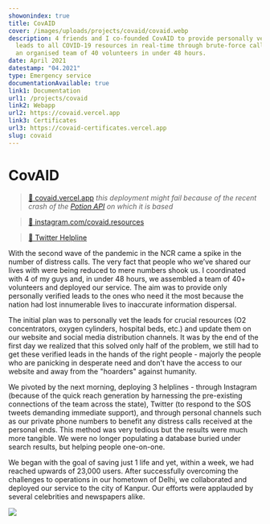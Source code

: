 ```yaml
---
showonindex: true
title: CovAID
cover: /images/uploads/projects/covaid/covaid.webp
description: 4 friends and I co-founded CovAID to provide personally verified
  leads to all COVID-19 resources in real-time through brute-force calling with
  an organised team of 40 volunteers in under 48 hours.
date: April 2021
datestamp: "04.2021"
type: Emergency service
documentationAvailable: true
link1: Documentation
url1: /projects/covaid
link2: Webapp
url2: https://covaid.vercel.app
link3: Certificates
url3: https://covaid-certificates.vercel.app
slug: covaid
---
```

# CovAID

> [🔗 covaid.vercel.app](https://covaid.vercel.app) _this deployment might fail because of the recent crash of the [Potion API](https://potion-api.vercel.app/) on which it is based_

> [🔗 instagram.com/covaid.resources](https://instagram.com/covaid.resources)

> [🔗 Twitter Helpline](https://twitter.com/covaid_support)

With the second wave of the pandemic in the NCR came a spike in the number of distress calls. The very fact that people who we’ve shared our lives with were being reduced to mere numbers shook us. I coordinated with 4 of my guys and, in under 48 hours, we assembled a team of 40+ volunteers and deployed our service. The aim was to provide only personally verified leads to the ones who need it the most because the nation had lost innumerable lives to inaccurate information dispersal.

The initial plan was to personally vet the leads for crucial resources (O2 concentrators, oxygen cylinders, hospital beds, etc.) and update them on our website and social media distribution channels. It was by the end of the first day we realized that this solved only half of the problem, we still had to get these verified leads in the hands of the right people - majorly the people who are panicking in desperate need and don't have the access to our website and away from the "hoarders" against humanity. 

We pivoted by the next morning, deploying 3 helplines - through Instagram (because of the quick reach generation by harnessing the pre-existing connections of the team across the state), Twitter (to respond to the SOS tweets demanding immediate support), and through personal channels such as our private phone numbers to benefit any distress calls received at the personal ends. This method was very tedious but the results were much more tangible. We were no longer populating a database buried under search results, but helping people one-on-one.

We began with the goal of saving just 1 life and yet, within a week, we had reached upwards of 23,000 users. After successfully overcoming the challenges to operations in our hometown of Delhi, we collaborated and deployed our service to the city of Kanpur. Our efforts were applauded by several celebrities and newspapers alike.

![](images/uploads/projects/covaid/covaid-hindustan-times.webp)